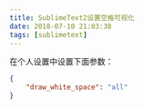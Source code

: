 ```yaml
---
title: SublimeText2设置空格可视化
date: 2018-07-10 21:03:38
tags: [sublimetext]
---
```


在个人设置中设置下面参数：

```json
{
    "draw_white_space": "all"
}
```
